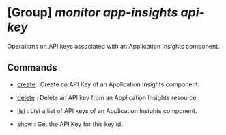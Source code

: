 # [Group] _monitor app-insights api-key_

Operations on API keys associated with an Application Insights component.

## Commands

- [create](/Commands/monitor/app-insights/api-key/_create.md)
: Create an API Key of an Application Insights component.

- [delete](/Commands/monitor/app-insights/api-key/_delete.md)
: Delete an API key from an Application Insights resource.

- [list](/Commands/monitor/app-insights/api-key/_list.md)
: List a list of API keys of an Application Insights component.

- [show](/Commands/monitor/app-insights/api-key/_show.md)
: Get the API Key for this key id.
